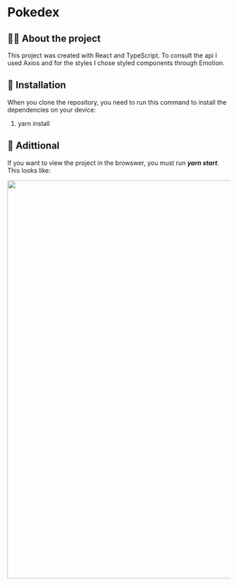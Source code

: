 # Pokedex

## 👩‍💻 About the project

This project was created with React and TypeScript. To consult the api I used Axios and for the styles I chose styled components through Emotion.

## 🦶 Installation

When you clone the repository, you need to run this command to install the dependencies on your device:

1) yarn install

## 🎯 Adittional

If you want to view the project in the browswer, you must run <b><i>yarn start</i></b>. This looks like:

<img src="https://res.cloudinary.com/dzy6tpyc7/image/upload/v1618440505/d-una-pokemon_o87gaf.png" width="900">
